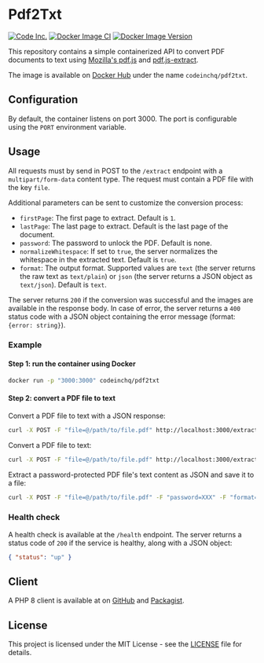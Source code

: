 # Pdf2Txt

[![Code Inc.](https://img.shields.io/badge/Code%20Inc.-Document%20Cloud-blue)](https://www.codeinc.co)
[![Docker Image CI](https://github.com/codeinchq/pdf2txt/actions/workflows/docker-image.yml/badge.svg)](https://github.com/codeinchq/pdf2txt/actions/workflows/docker-image.yml)
[![Docker Image Version](https://img.shields.io/docker/v/codeinchq/pdf2txt?sort=semver&label=Docker%20Hub&color=red)](https://hub.docker.com/r/codeinchq/pdf2txt/tags)

This repository contains a simple containerized API to convert PDF documents to text using [Mozilla's pdf.js](https://mozilla.github.io/pdf.js/) and [pdf.js-extract](https://www.npmjs.com/package/pdf.js-extract).

The image is available on [Docker Hub](https://hub.docker.com/r/codeinchq/pdf2txt) under the name `codeinchq/pdf2txt`.

## Configuration

By default, the container listens on port 3000. The port is configurable using the `PORT` environment variable.

## Usage

All requests must by send in POST to the `/extract` endpoint with a `multipart/form-data` content type. The request must contain a PDF file with the key `file`. 

Additional parameters can be sent to customize the conversion process:
* `firstPage`: The first page to extract. Default is `1`.
* `lastPage`: The last page to extract. Default is the last page of the document.
* `password`: The password to unlock the PDF. Default is none.
* `normalizeWhitespace`: If set to `true`, the server normalizes the whitespace in the extracted text. Default is `true`.
* `format`: The output format. Supported values are `text` (the server returns the raw text as `text/plain`) or `json` (the server returns a JSON object as `text/json`). Default is `text`.

The server returns `200` if the conversion was successful and the images are available in the response body. In case of error, the server returns a `400` status code with a JSON object containing the error message (format: `{error: string}`).

### Example

#### Step 1: run the container using Docker
```bash
docker run -p "3000:3000" codeinchq/pdf2txt 
```

#### Step 2: convert a PDF file to text
Convert a PDF file to text with a JSON response:
```bash
curl -X POST -F "file=@/path/to/file.pdf" http://localhost:3000/extract -o example.json
```
Convert a PDF file to text:
```bash
curl -X POST -F "file=@/path/to/file.pdf" http://localhost:3000/extract
```

Extract a password-protected PDF file's text content as JSON and save it to a file:
```bash
curl -X POST -F "file=@/path/to/file.pdf" -F "password=XXX" -F "format=json" http://localhost:3000/extract -o example.json
```

### Health check

A health check is available at the `/health` endpoint. The server returns a status code of `200` if the service is healthy, along with a JSON object:
```json
{ "status": "up" }
```

## Client

A PHP 8 client is available at on [GitHub](https://github.com/codeinchq/document-cloud-php-client) and [Packagist](https://packagist.org/packages/codeinc/document-cloud-client).

## License

This project is licensed under the MIT License - see the [LICENSE](https://github.com/codeinchq/pdf2txt?tab=MIT-1-ov-file) file for details.
